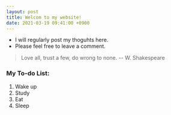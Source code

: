 ```yaml
---
layout: post
title: Welcom to my website!
date: 2021-03-19 09:41:00 +0900
---
```



* I will regularly post my thoguhts here.
* Please feel free to leave a comment.

> Love all, trust a few, do wrong to none. -- W. Shakespeare

### My To-do List:
1. Wake up
2. Study
3. Eat
4. Sleep